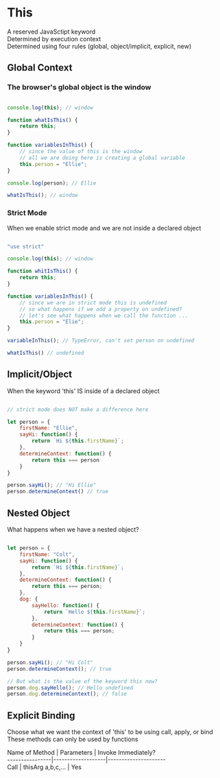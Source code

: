 <h1>This</h1>
A reserved JavaSctipt keyword <br>
Determined by execution context <br>
Determined using four rules (global, object/implicit, explicit, new) <br>

<h2>Global Context</h2>
<h3>The browser's global object is the window</h3>

```javascript

console.log(this); // window

function whatIsThis() {
	return this;
}

function variablesInThis() {
	// since the value of this is the window
	// all we are doing here is creating a global variable
	this.person = "Ellie";
}

console.log(person); // Ellie

whatIsThis(); // window

```

<h3>Strict Mode</h3>
When we enable strict mode and we are not inside a declared object

```javascript

"use strict"

console.log(this); // window

function whitIsThis() {
	return this;
}

function variablesInThis() {
	// since we are in strict mode this is undefined
	// so what happens if we add a property on undefined?
	// let's see what happens when we call the function ...
	this.person = "Elie";
}

variableInThis(); // TypeError, can't set person on undefined

whatIsThis() // undefined

```

<h2>Implicit/Object</h2>
When the keyword 'this' IS inside of a declared object

```javascript

// strict mode does NOT make a difference here

let person = {
	firstName: "Ellie",
	sayHi: function() {
		return `Hi ${this.firstName}`;
	},
	determineContext: function() {
		return this === person
	}
}

person.sayHi(); // "Hi Ellie"
person.determineContext() // true

```

<h2>Nested Object</h2>
What happens when we have a nested object?

```javascript

let person = {
	firstName: "Colt",
	sayHi: function() {
		return `Hi ${this.firstName}`;
	},
	determineContext: function() {
		return this === person;
	},
	dog: {
		sayHello: function() {
			return `Hello ${this.firstName}`;
		},
		determineContext: function() {
			return this === person;
		}	
	}
}

person.sayHi(); // "Hi Colt"
person.determineContext(); // true

// But what is the value of the keyword this now?
person.dog.sayHello(); // Hello undefined
person.dog.determineContext(); // false

```

<h2>Explicit Binding</h2>
Choose what we want the context of 'this' to be using call, apply, or bind <br>
These methods can only be used by functions <br>

 Name of Method | Parameters        | Invoke Immediately? <br>
----------------|-------------------|--------------------- <br>
 Call           | thisArg a,b,c,... | Yes































